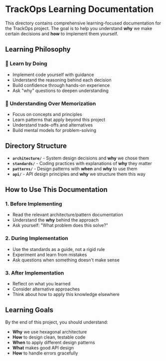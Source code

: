 # TrackOps Learning Documentation

This directory contains comprehensive learning-focused documentation for the TrackOps project. The goal is to help you understand **why** we make certain decisions and **how** to implement them yourself.

## Learning Philosophy

### 🎯 **Learn by Doing**
- Implement code yourself with guidance
- Understand the reasoning behind each decision
- Build confidence through hands-on experience
- Ask "why" questions to deepen understanding

### 🧠 **Understanding Over Memorization**
- Focus on concepts and principles
- Learn patterns that apply beyond this project
- Understand trade-offs and alternatives
- Build mental models for problem-solving

## Directory Structure

- **`architecture/`** - System design decisions and **why** we chose them
- **`standards/`** - Coding practices with explanations of **why** they matter
- **`patterns/`** - Design patterns with **when** and **why** to use them
- **`api/`** - API design principles and **why** we structure them this way

## How to Use This Documentation

### 1. **Before Implementing**
- Read the relevant architecture/pattern documentation
- Understand the **why** behind the approach
- Ask yourself: "What problem does this solve?"

### 2. **During Implementation**
- Use the standards as a guide, not a rigid rule
- Experiment and learn from mistakes
- Ask questions when something doesn't make sense

### 3. **After Implementation**
- Reflect on what you learned
- Consider alternative approaches
- Think about how to apply this knowledge elsewhere

## Learning Goals

By the end of this project, you should understand:
- **Why** we use hexagonal architecture
- **How** to design clean, testable code
- **When** to apply different design patterns
- **What** makes good API design
- **How** to handle errors gracefully
